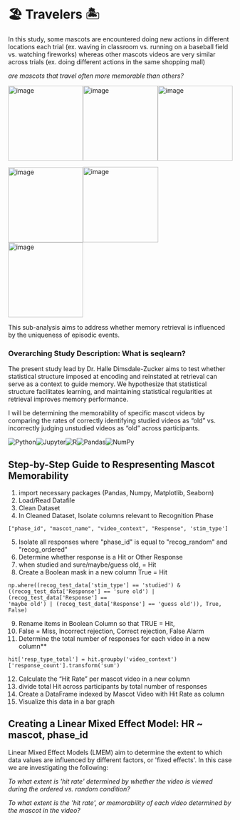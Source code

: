 
# 🏖️ Travelers 🏝️ 

In this study, some mascots are encountered doing new actions in different locations each trial (ex. waving in classroom vs. running on a baseball field vs. watching fireworks) whereas other mascots videos are very similar across trials (ex. doing different actions in the same shopping mall)

*are mascots that travel often more memorable than others?* 

<img width="168" alt="image" src="https://user-images.githubusercontent.com/74158727/122775324-02370200-d278-11eb-99c6-57cc9ea41254.png"><img width="168" alt="image" src="https://user-images.githubusercontent.com/74158727/122775518-36122780-d278-11eb-9284-9ff3650efad8.png"><img width="168" alt="image" src="https://user-images.githubusercontent.com/74158727/122775285-f8150380-d277-11eb-9f00-1beaccf4e430.png">

<img width="168" alt="image" src="https://user-images.githubusercontent.com/74158727/122774004-d2d3c580-d276-11eb-8eec-6f8fd255ba24.png"><img width="169" alt="image" src="https://user-images.githubusercontent.com/74158727/122774296-10385300-d277-11eb-8204-da4454d3852a.png"><img width="168" alt="image" src="https://user-images.githubusercontent.com/74158727/122774404-25ad7d00-d277-11eb-8c94-5a8fe420cdb7.png">

This sub-analysis aims to address whether memory retrieval is influenced by the uniqueness of episodic events. 

### Overarching Study Description: What is seqlearn?  
The present study lead by Dr. Halle Dimsdale-Zucker aims to test whether statistical structure imposed at encoding and reinstated at retrieval can serve as a context to guide memory. We hypothesize that statistical structure facilitates learning, and maintaining statistical regularities at retrieval improves memory performance.

I will be determining the memorability of specific mascot videos by comparing the rates of correctly identifying studied videos as “old” vs. incorrectly judging unstudied videos as “old” across participants.

<img alt="Python" src="https://img.shields.io/badge/python-%2314354C.svg?style=for-the-badge&logo=python&logoColor=white"><img alt="Jupyter" src="https://img.shields.io/badge/Jupyter-%23F37626.svg?style=for-the-badge&logo=Jupyter&logoColor=white" /><img alt="R" src="https://img.shields.io/badge/r-%23276DC3.svg?style=for-the-badge&logo=r&logoColor=white"/><img alt="Pandas" src="https://img.shields.io/badge/pandas-%23150458.svg?style=for-the-badge&logo=pandas&logoColor=white" /><img alt="NumPy" src="https://img.shields.io/badge/numpy-%23013243.svg?style=for-the-badge&logo=numpy&logoColor=white" />

## Step-by-Step Guide to Respresenting Mascot Memorability

1. import necessary packages (Pandas, Numpy, Matplotlib, Seaborn)
2. Load/Read Datafile
3. Clean Dataset
4. In Cleaned Dataset, Isolate columns relevant to Recognition Phase
```
["phase_id", "mascot_name", "video_context", "Response", 'stim_type']
```
5. Isolate all responses where "phase_id" is equal to "recog_random" and "recog_ordered"
6. Determine whether response is a Hit or Other Response
7. when studied and sure/maybe/guess old, = Hit
8. Create a Boolean mask in a new column True = Hit
```
np.where((recog_test_data['stim_type'] == 'studied') & 
((recog_test_data['Response'] == 'sure old') | (recog_test_data['Response'] == 
'maybe old') | (recog_test_data['Response'] == 'guess old')), True, False)

```
9. Rename items in Boolean Column so that TRUE = Hit,
10. False = Miss, Incorrect rejection, Correct rejection, False Alarm
11. Determine the total number of responses for each video in a new column** 
```
hit['resp_type_total'] = hit.groupby('video_context')['response_count'].transform('sum')
```
12. Calculate the “Hit Rate” per mascot video in a new column
13. divide total Hit across participants by total number of responses
14. Create a DataFrame indexed by Mascot Video with Hit Rate as column
15. Visualize this data in a bar graph

## Creating a Linear Mixed Effect Model: HR ~ mascot, phase_id
Linear Mixed Effect Models (LMEM) aim to determine the extent to which data values are influenced by different factors, or 'fixed effects'. In this case we are investigating the following:
 
 _To what extent is 'hit rate' determined by whether the video is viewed during the ordered vs. random condition?_
 
 _To what extent is the 'hit rate', or memorability of each video determined by the mascot in the video?_
